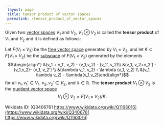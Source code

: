 ```yaml
---
 layout: page
 title: tensor product of vector spaces
 permalink: /tensor_product_of_vector_spaces
---
```

Given two [vector spaces](https://defsmath.github.io/DefsMath/definitions/vector_space) $V_1$ and $V_2$, $V_1 \otimes V_2$ is called the **tensor product** of $V_1$ and $V_2$ and it is defined as follows: 

Let $F(V_1 \times V_2)$ be the [free vector space](https://defsmath.github.io/DefsMath/free_vector_space) generated by $V_1 \times V_2$, and let $K \subset F(V_1 \times V_2)$ be the [subspace](https://defsmath.github.io/DefsMath/subspace) of $F(V_1 \times V_2)$ generated by the elements 
$$\begin{align*} &(v_1 + v_1', v_2) - (v_1,v_2) - (v_1', v_2)\\ &(v_1, v_2+v_2') - (v_1,v_2)- (v_1, v_2') \\ &(\lambda v_1, v_2) - \lambda (v_1, v_2) \\ &(v_1, \lambda v_2) - \lambda(v_1,v_2)\end{align*}$$ for all $v_1,v_1'\in V_1$, $v_2, v_2' \in V_2$, and $\lambda \in \mathbb R$. The **tensor product** $V_1 \otimes V_2$ is the [quotient vector space](https://defsmath.github.io/DefsMath/quotient_vector_space) $$V_1 \otimes V_2 = F(V_1 \times V_2)/K.$$

Wikidata ID: [Q3406761
https://www.wikidata.org/wiki/Q1163016](https://www.wikidata.org/wiki/Q3406761
https://www.wikidata.org/wiki/Q1163016)